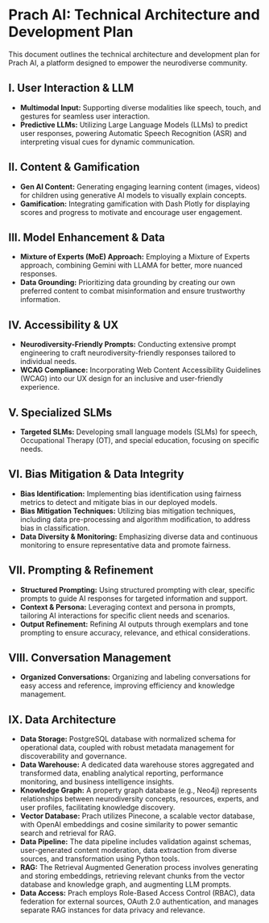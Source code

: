 # Prach AI: Technical Architecture and Development Plan

This document outlines the technical architecture and development plan for Prach AI, a platform designed to empower the neurodiverse community.

## I. User Interaction & LLM

*   **Multimodal Input:**  Supporting diverse modalities like speech, touch, and gestures for seamless user interaction.
*   **Predictive LLMs:** Utilizing Large Language Models (LLMs) to predict user responses, powering Automatic Speech Recognition (ASR) and interpreting visual cues for dynamic communication.

## II. Content & Gamification

*   **Gen AI Content:** Generating engaging learning content (images, videos) for children using generative AI models to visually explain concepts.
*   **Gamification:** Integrating gamification with Dash Plotly for displaying scores and progress to motivate and encourage user engagement.

## III. Model Enhancement & Data

*   **Mixture of Experts (MoE) Approach:** Employing a Mixture of Experts approach, combining Gemini with LLAMA for better, more nuanced responses.
*   **Data Grounding:** Prioritizing data grounding by creating our own preferred content to combat misinformation and ensure trustworthy information.

## IV. Accessibility & UX

*   **Neurodiversity-Friendly Prompts:** Conducting extensive prompt engineering to craft neurodiversity-friendly responses tailored to individual needs.
*   **WCAG Compliance:** Incorporating Web Content Accessibility Guidelines (WCAG) into our UX design for an inclusive and user-friendly experience.

## V. Specialized SLMs

*   **Targeted SLMs:** Developing small language models (SLMs) for speech, Occupational Therapy (OT), and special education, focusing on specific needs.

## VI. Bias Mitigation & Data Integrity

*   **Bias Identification:** Implementing bias identification using fairness metrics to detect and mitigate bias in our deployed models.
*   **Bias Mitigation Techniques:** Utilizing bias mitigation techniques, including data pre-processing and algorithm modification, to address bias in classification.
*   **Data Diversity & Monitoring:** Emphasizing diverse data and continuous monitoring to ensure representative data and promote fairness.

## VII. Prompting & Refinement

*   **Structured Prompting:** Using structured prompting with clear, specific prompts to guide AI responses for targeted information and support.
*   **Context & Persona:** Leveraging context and persona in prompts, tailoring AI interactions for specific client needs and scenarios.
*   **Output Refinement:** Refining AI outputs through exemplars and tone prompting to ensure accuracy, relevance, and ethical considerations.

## VIII. Conversation Management

*   **Organized Conversations:** Organizing and labeling conversations for easy access and reference, improving efficiency and knowledge management.

## IX. Data Architecture

*   **Data Storage:** PostgreSQL database with normalized schema for operational data, coupled with robust metadata management for discoverability and governance.
*   **Data Warehouse:** A dedicated data warehouse stores aggregated and transformed data, enabling analytical reporting, performance monitoring, and business intelligence insights.
*   **Knowledge Graph:** A property graph database (e.g., Neo4j) represents relationships between neurodiversity concepts, resources, experts, and user profiles, facilitating knowledge discovery.
*   **Vector Database:** Prach utilizes Pinecone, a scalable vector database, with OpenAI embeddings and cosine similarity to power semantic search and retrieval for RAG.
*   **Data Pipeline:** The data pipeline includes validation against schemas, user-generated content moderation, data extraction from diverse sources, and transformation using Python tools.
*   **RAG:** The Retrieval Augmented Generation process involves generating and storing embeddings, retrieving relevant chunks from the vector database and knowledge graph, and augmenting LLM prompts.
*   **Data Access:** Prach employs Role-Based Access Control (RBAC), data federation for external sources, OAuth 2.0 authentication, and manages separate RAG instances for data privacy and relevance.
